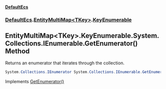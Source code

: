 #### [DefaultEcs](DefaultEcs.md 'DefaultEcs')
### [DefaultEcs](DefaultEcs.md#DefaultEcs 'DefaultEcs').[EntityMultiMap&lt;TKey&gt;](EntityMultiMap_TKey_.md 'DefaultEcs.EntityMultiMap&lt;TKey&gt;').[KeyEnumerable](EntityMultiMap_TKey__KeyEnumerable.md 'DefaultEcs.EntityMultiMap&lt;TKey&gt;.KeyEnumerable')
## EntityMultiMap&lt;TKey&gt;.KeyEnumerable.System.Collections.IEnumerable.GetEnumerator() Method
Returns an enumerator that iterates through the collection.  
```csharp
System.Collections.IEnumerator System.Collections.IEnumerable.GetEnumerator();
```

Implements [GetEnumerator()](https://docs.microsoft.com/en-us/dotnet/api/System.Collections.IEnumerable.GetEnumerator 'System.Collections.IEnumerable.GetEnumerator')  
